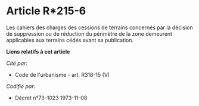 # Article R*215-6

Les cahiers des charges des cessions de terrains concernés par la décision de suppression ou de réduction du périmètre de la
zone demeurent applicables aux terrains cédés avant sa publication.

**Liens relatifs à cet article**

_Cité par_:

  - Code de l'urbanisme - art. R318-15 (V)

_Codifié par_:

  - Décret n°73-1023 1973-11-08
